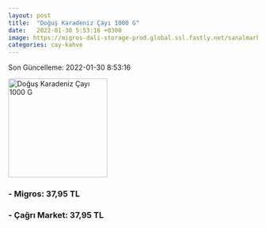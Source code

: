 ```yaml
---
layout: post
title:  "Doğuş Karadeniz Çayı 1000 G"
date:   2022-01-30 5:53:16 +0300
image: https://migros-dali-storage-prod.global.ssl.fastly.net/sanalmarket/product/03118206/03118206-d16a73-1650x1650.jpg
categories: cay-kahve
---
```


Son Güncelleme: 2022-01-30 8:53:16

<img src="https://migros-dali-storage-prod.global.ssl.fastly.net/sanalmarket/product/03118206/03118206-d16a73-1650x1650.jpg" width="200" alt="Doğuş Karadeniz Çayı 1000 G" />


### - Migros: 37,95 TL

### - Çağrı Market: 37,95 TL

